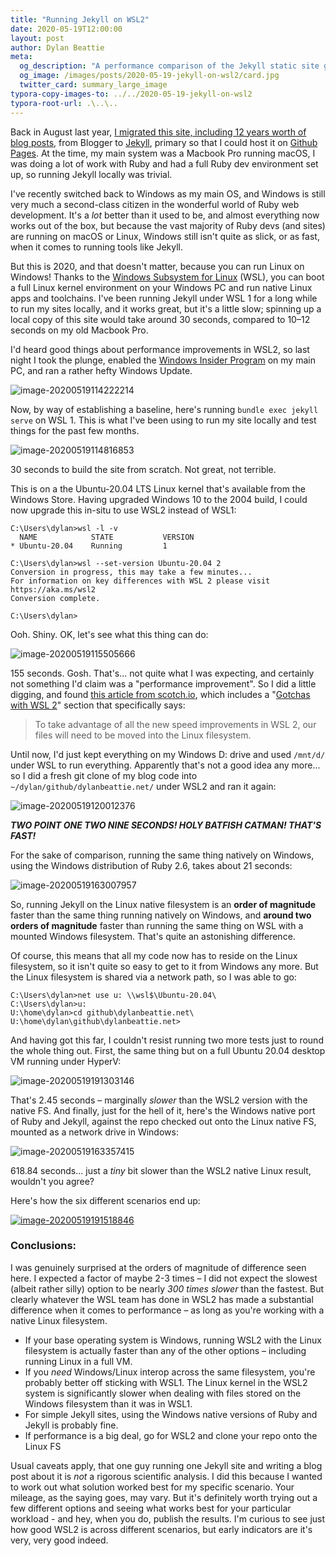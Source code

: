 ```yaml
---
title: "Running Jekyll on WSL2"
date: 2020-05-19T12:00:00
layout: post
author: Dylan Beattie
meta: 
  og_description: "A performance comparison of the Jekyll static site generator running on the Windows Subsystem for Linux (WSL) 1 vs WSL2."
  og_image: /images/posts/2020-05-19-jekyll-on-wsl2/card.jpg
  twitter_card: summary_large_image
typora-copy-images-to: ../../2020-05-19-jekyll-on-wsl2
typora-root-url: .\..\..
---
```


Back in August last year, [I migrated this site, including 12 years worth of blog posts](/2019/08/14/migrating-from-blogger-to-github-pages.html), from Blogger to [Jekyll](https://jekyllrb.com/), primary so that I could host it on [Github Pages](https://pages.github.com/). At the time, my main system was a Macbook Pro running macOS, I was doing a lot of work with Ruby and had a full Ruby dev environment set up, so running Jekyll locally was trivial.

I've recently switched back to Windows as my main OS, and Windows is still very much a second-class citizen in the wonderful world of Ruby web development. It's a *lot* better than it used to be, and almost everything now works out of the box, but because the vast majority of Ruby devs (and sites) are running on macOS or Linux, Windows still isn't quite as slick, or as fast, when it comes to running tools like Jekyll.

But this is 2020, and that doesn't matter, because you can run Linux on Windows! Thanks to the [Windows Subsystem for Linux](https://docs.microsoft.com/en-us/windows/wsl/about) (WSL), you can boot a full Linux kernel environment on your Windows PC and run native Linux apps and toolchains. I've been running Jekyll under WSL 1 for a long while to run my sites locally, and it works great, but it's a little slow; spinning up a local copy of this site would take around 30 seconds, compared to 10–12 seconds on my old Macbook Pro.

I'd heard good things about performance improvements in WSL2, so last night I took the plunge, enabled the [Windows Insider Program](https://insider.windows.com/en-us/) on my main PC, and ran a rather hefty Windows Update.

![image-20200519114222214](/images/posts/2020-05-19-jekyll-on-wsl2/image-20200519114222214.png)



Now, by way of establishing a baseline, here's running `bundle exec jekyll serve` on WSL 1. This is what I've been using to run my site locally and test things for the past few months.

![image-20200519114816853](/images/posts/2020-05-19-jekyll-on-wsl2/image-20200519114816853.png)

30 seconds to build the site from scratch. Not great, not terrible.

This is on a the Ubuntu-20.04 LTS Linux kernel that's available from the Windows Store. Having upgraded Windows 10 to the 2004 build, I could now upgrade this in-situ to use WSL2 instead of WSL1:

```
C:\Users\dylan>wsl -l -v
  NAME            STATE           VERSION
* Ubuntu-20.04    Running         1

C:\Users\dylan>wsl --set-version Ubuntu-20.04 2
Conversion in progress, this may take a few minutes...
For information on key differences with WSL 2 please visit https://aka.ms/wsl2
Conversion complete.

C:\Users\dylan>
```

Ooh. Shiny. OK, let's see what this thing can do:

![image-20200519115505666](/images/posts/2020-05-19-jekyll-on-wsl2/image-20200519115505666.png)

155 seconds. Gosh. That's... not quite what I was expecting, and certainly not something I'd claim was a "performance improvement". So I did a little digging, and found [this article from scotch.io](https://scotch.io/bar-talk/trying-the-new-wsl-2-its-fast-windows-subsystem-for-linux), which includes a "[Gotchas with WSL 2](https://scotch.io/bar-talk/trying-the-new-wsl-2-its-fast-windows-subsystem-for-linux#toc-gotchas-with-wsl-2)" section that specifically says:

> To take advantage of all the new speed improvements in WSL 2, our files will need to be moved into the Linux filesystem.

Until now, I'd just kept everything on my Windows D: drive and used `/mnt/d/` under WSL to run everything. Apparently that's not a good idea any more... so I did a fresh git clone of my blog code into `~/dylan/github/dylanbeattie.net/` under WSL2 and ran it again:

![image-20200519120012376](/images/posts/2020-05-19-jekyll-on-wsl2/image-20200519120012376.png)

***TWO POINT ONE TWO NINE SECONDS! HOLY BATFISH CATMAN! THAT'S FAST!***

For the sake of comparison, running the same thing natively on Windows, using the Windows distribution of Ruby 2.6, takes about 21 seconds:

![image-20200519163007957](/images/posts/2020-05-19-jekyll-on-wsl2/image-20200519163007957.png)

So, running Jekyll on the Linux native filesystem is an **order of magnitude** faster than the same thing running natively on Windows, and **around two orders of magnitude** faster than running the same thing on WSL with a mounted Windows filesystem. That's quite an astonishing difference. 

Of course, this means that all my code now has to reside on the Linux filesystem, so it isn't quite so easy to get to it from Windows any more. But the Linux filesystem is shared via a network path, so I was able to go:

```
C:\Users\dylan>net use u: \\wsl$\Ubuntu-20.04\
C:\Users\dylan>u:
U:\home\dylan>cd github\dylanbeattie.net\
U:\home\dylan\github\dylanbeattie.net>
```

And having got this far, I couldn't resist running two more tests just to round the whole thing out. First, the same thing but on a full Ubuntu 20.04 desktop VM running under HyperV:

![image-20200519191303146](/images/posts/2020-05-19-jekyll-on-wsl2/image-20200519191303146.png)

That's 2.45 seconds – marginally *slower* than the WSL2 version with the native FS. And finally, just for the hell of it, here's the Windows native port of Ruby and Jekyll, against the repo checked out onto the Linux native FS, mounted as a network drive in Windows:

![image-20200519163357415](/images/posts/2020-05-19-jekyll-on-wsl2/image-20200519163357415.png)

618.84 seconds... just a *tiny* bit slower than the WSL2 native Linux result, wouldn't you agree?

Here's how the six different scenarios end up:

[![image-20200519191518846](/images/posts/2020-05-19-jekyll-on-wsl2/image-20200519191518846.png)](/images/posts/2020-05-19-jekyll-on-wsl2/image-20200519191518846.png)

### Conclusions:

I was genuinely surprised at the orders of magnitude of difference seen here. I expected a factor of maybe 2-3 times – I did not expect the slowest (albeit rather silly) option to be nearly *300 times slower* than the fastest. But clearly whatever the WSL team has done in WSL2 has made a substantial difference when it comes to performance – as long as you're working with a native Linux filesystem.

* If your base operating system is Windows, running WSL2 with the Linux filesystem is actually faster than any of the other options – including running Linux in a full VM.
* If you *need* Windows/Linux interop across the same filesystem, you're probably better off sticking with WSL1. The Linux kernel in the WSL2 system is significantly slower when dealing with files stored on the Windows filesystem than it was in WSL1.
* For simple Jekyll sites, using the Windows native versions of Ruby and Jekyll is probably fine.
* If performance is a big deal, go for WSL2 and clone your repo onto the Linux FS

Usual caveats apply, that one guy running one Jekyll site and writing a blog post about it is *not* a rigorous scientific analysis. I did this because I wanted to work out what solution worked best for my specific scenario. Your mileage, as the saying goes, may vary. But it's definitely worth trying out a few different options and seeing what works best for your particular workload - and hey, when you do, publish the results. I'm curious to see just how good WSL2 is across different scenarios, but early indicators are it's very, very good indeed.
